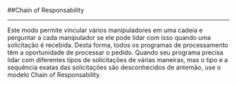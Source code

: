 ##Chain of Responsability
<hr/>
  Este modo permite vincular vários manipuladores em uma cadeia e perguntar a cada manipulador se ele pode lidar com isso quando uma solicitação é recebida. Desta forma, todos os programas de processamento têm a oportunidade de processar o pedido.
  Quando seu programa precisa lidar com diferentes tipos de solicitações de várias maneiras, mas o tipo e a sequência exatas das solicitações são desconhecidos de antemão, use o modelo Chain of Responsability.
    
